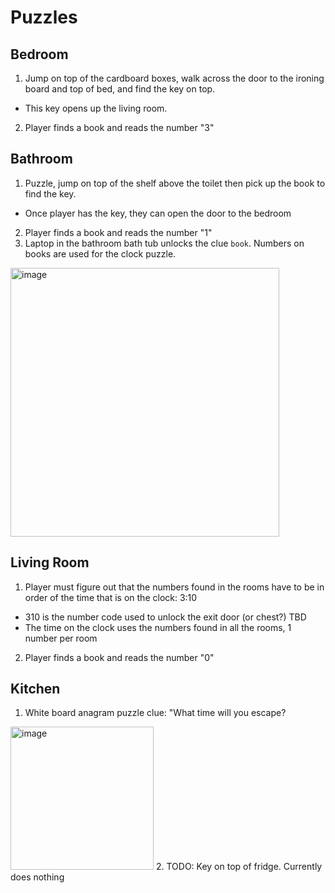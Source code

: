 
# Puzzles
## Bedroom

1. Jump on top of the cardboard boxes, walk across the door to the ironing board and top of bed, and find the key on top.
* This key opens up the living room. 
2. Player finds a book and reads the number "3"

## Bathroom

1. Puzzle, jump on top of the shelf above the toilet then pick up the book to find the key.
* Once player has the key, they can open the door to the bedroom
2. Player finds a book and reads the number "1"
3. Laptop in the bathroom bath tub unlocks the clue `book`. Numbers on books are used for the clock puzzle.
<img width="430" alt="image" src="https://github.com/chamenez/Escape-Room/assets/27694443/cde04a3f-2b7a-477b-8dde-0e6d8ec435b1">


## Living Room

1. Player must figure out that the numbers found in the rooms have to be in order of the time that is on the clock: 3:10
* 310 is the number code used to unlock the exit door (or chest?) TBD
* The time on the clock uses the numbers found in all the rooms, 1 number per room
2. Player finds a book and reads the number "0"

  ## Kitchen

  1. White board anagram puzzle clue: "What time will you escape?
 <img width="229" alt="image" src="https://github.com/chamenez/Escape-Room/assets/27694443/1209a5a9-a485-4690-93d2-3544c1bd8856">
 2. TODO: Key on top of fridge. Currently does nothing
